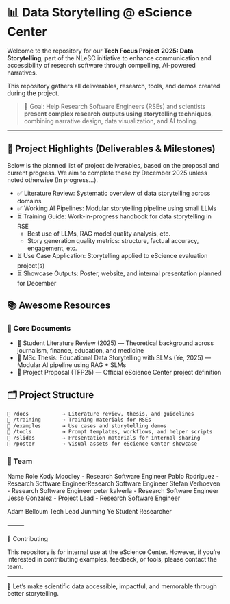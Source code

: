 # 📊 Data Storytelling @ eScience Center

Welcome to the repository for our **Tech Focus Project 2025: Data Storytelling**, part of the NLeSC initiative to enhance communication and accessibility of research software through compelling, AI-powered narratives.

This repository gathers all deliverables, research, tools, and demos created during the project.

> 🧠 Goal: Help Research Software Engineers (RSEs) and scientists **present complex research outputs using storytelling techniques**, combining narrative design, data visualization, and AI tooling.

---

## 🌟 Project Highlights (Deliverables & Milestones)

Below is the planned list of project deliverables, based on the proposal and current progress. We aim to complete these by December 2025 unless noted otherwise (In progress...).

- ✅ Literature Review: Systematic overview of data storytelling across domains
- ✅ Working AI Pipelines: Modular storytelling pipeline using small LLMs
- ⏳ Training Guide: Work-in-progress handbook for data storytelling in RSE
  - Best use of LLMs, RAG model quality analysis, etc.
  - Story generation quality metrics: structure, factual accuracy, engagement, etc.
- ⏳ Use Case Application: Storytelling applied to eScience evaluation project(s)
- ⏳ Showcase Outputs: Poster, website, and internal presentation planned for December


## 📚 Awesome Resources

### 🧾 Core Documents
- 📘 Student Literature Review (2025) — Theoretical background across journalism, finance, education, and medicine
- 📙 MSc Thesis: Educational Data Storytelling with SLMs (Ye, 2025) — Modular AI pipeline using RAG + SLMs
- 📝 Project Proposal (TFP25) — Official eScience Center project definition


## 🗂️ Project Structure

```text
📁 /docs           → Literature review, thesis, and guidelines
📁 /training       → Training materials for RSEs
📁 /examples       → Use cases and storytelling demos
📁 /tools          → Prompt templates, workflows, and helper scripts
📁 /slides         → Presentation materials for internal sharing
📁 /poster         → Visual assets for eScience Center showcase
```

### 👥 Team

Name	Role
Kody Moodley - Research Software Engineer
Pablo Rodriguez	- Research Software EngineerResearch Software Engineer
Stefan Verhoeven - 	Research Software Engineer
peter kalverla - Research Software Engineer
Jesse Gonzalez - Project Lead - Research Software Engineer

Adam Belloum	Tech Lead
Junming Ye	Student Researcher

⸻

🔗 Contributing

This repository is for internal use at the eScience Center. However, if you’re interested in contributing examples, feedback, or tools, please contact the team.

---

🚀 Let’s make scientific data accessible, impactful, and memorable through better storytelling.
